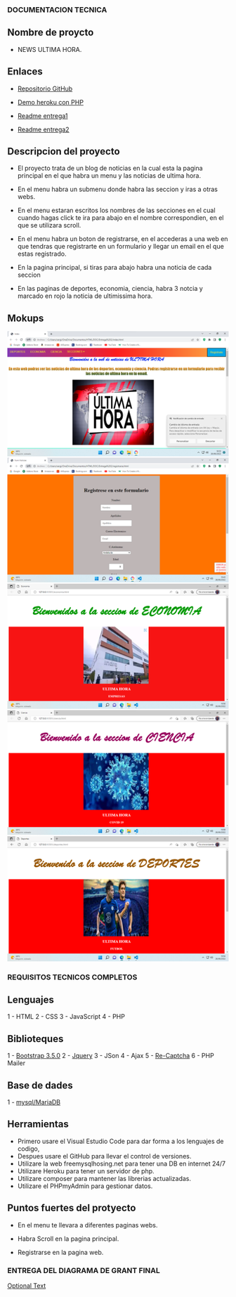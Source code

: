 ### DOCUMENTACION TECNICA

## Nombre de proycto

- NEWS ULTIMA HORA.

## Enlaces

- [Repositorio GitHub](https://github.com/Sergiocr18/Proyecto)

- [Demo heroku con PHP](https://sergioprojecto.herokuapp.com/)

- [Readme entrega1](./doc/Entrega1/README.md)

- [Readme entrega2](./doc/Entrega2/Readme.md)

## Descripcion del proyecto

- El proyecto trata de un blog de noticias en la cual esta la pagina principal en el que habra un menu y las noticias de ultima hora.

- En el menu habra un submenu donde habra las seccion y iras a otras webs.

- En el menu estaran escritos los nombres de las secciones en el cual cuando hagas click te ira para abajo en el nombre correspondien, en el que se utilizara scroll.

- En el menu habra un boton de registrarse, en el accederas a una web en que tendras que registrarte en un formulario y llegar un email en el que estas registrado.

- En la pagina principal, si tiras para abajo habra una noticia de cada seccion

- En las paginas de deportes, economia, ciencia, habra 3 notcia y marcado en rojo la noticia de ultimissima hora.

## Mokups

![Optional Text](./index.png)
![Optional Text](./registrarse.png)
![Optional Text](./economia.png)
![Optional Text](./ciencia.png)
![Optional Text](./deportes.png)

### REQUISITOS TECNICOS COMPLETOS

## Lenguajes

1 - HTML
2 - CSS
3 - JavaScript
4 - PHP

## Biblioteques

1 - [Bootstrap 3.5.0](https://getbootstrap.com/)
2 - [Jquery](https://fonts.google.com/)
3 - JSon
4 - Ajax
5 - [Re-Captcha](https://www.google.com/recaptcha/about/)
6 - PHP Mailer

## Base de dades

1 - [mysql/MariaDB](https://www.phpmyadmin.co/index.php)

## Herramientas

- Primero usare el Visual Estudio Code para dar forma a los lenguajes de codigo,
- Despues usare el GitHub para llevar el control de versiones.
- Utilizare la web freemysqlhosing.net para tener una DB en internet 24/7
- Utilizare Heroku para tener un servidor de php.
- Utilizare composer para mantener las librerias actualizadas.
- Utilizare el PHPmyAdmin para gestionar datos.

## Puntos fuertes del protyecto

- En el menu te llevara a diferentes paginas webs.

- Habra Scroll en la pagina principal.

- Registrarse en la pagina web.

### ENTREGA DEL DIAGRAMA DE GRANT FINAL

[Optional Text](./entregafinal.xlsx)
